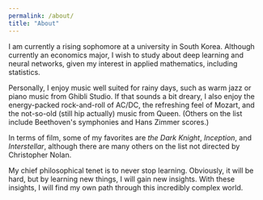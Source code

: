 ```yaml
---
permalink: /about/
title: "About"
---
```




I am currently a rising sophomore at a university in South Korea. Although currently an economics major, I wish to study about deep learning and neural networks, given my interest in applied mathematics, including statistics. 

Personally, I enjoy music well suited for rainy days, such as warm jazz or piano music from Ghibli Studio. If that sounds a bit dreary, I also enjoy the energy-packed rock-and-roll of AC/DC, the refreshing feel of Mozart, and the not-so-old (still hip actually) music from Queen. (Others on the list include Beethoven's symphonies and Hans Zimmer scores.) 

In terms of film, some of my favorites are *the Dark Knight*, *Inception*, and *Interstellar*, although there are many others on the list not directed by Christopher Nolan. 

My chief philosophical tenet is to never stop learning. Obviously, it will be hard, but by learning new things, I will gain new insights. With these insights, I will find my own path through this incredibly complex world. 
